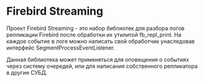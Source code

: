 Firebird Streaming
==================

Проект Firebird Streaming - это набор библиотек для разбора логов репликации Firebird после обработки их утилитой fb_repl_print. На каждое событие в логе можно написать свой обработчик унаследовав интерфейс SegmentProcessEventListener.

Данная библиотека может применяться для оповещения о событиях через систему очередей, или для написания собственного репликатора в другие СУБД.